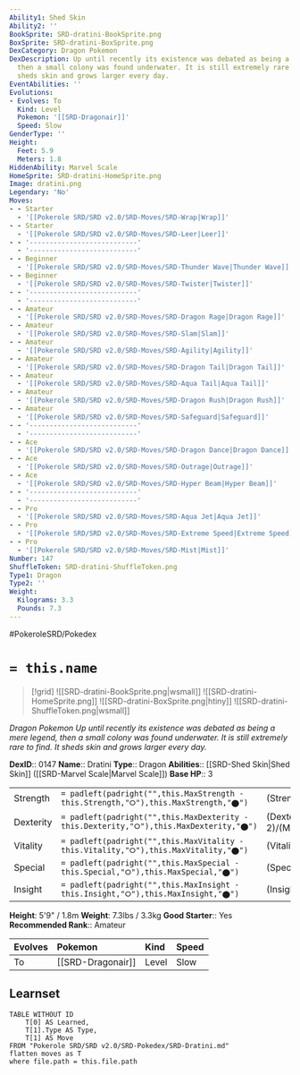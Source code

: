 ```yaml
---
Ability1: Shed Skin
Ability2: ''
BookSprite: SRD-dratini-BookSprite.png
BoxSprite: SRD-dratini-BoxSprite.png
DexCategory: Dragon Pokemon
DexDescription: Up until recently its existence was debated as being a mere legend,
  then a small colony was found underwater. It is still extremely rare to find. It
  sheds skin and grows larger every day.
EventAbilities: ''
Evolutions:
- Evolves: To
  Kind: Level
  Pokemon: '[[SRD-Dragonair]]'
  Speed: Slow
GenderType: ''
Height:
  Feet: 5.9
  Meters: 1.8
HiddenAbility: Marvel Scale
HomeSprite: SRD-dratini-HomeSprite.png
Image: dratini.png
Legendary: 'No'
Moves:
- - Starter
  - '[[Pokerole SRD/SRD v2.0/SRD-Moves/SRD-Wrap|Wrap]]'
- - Starter
  - '[[Pokerole SRD/SRD v2.0/SRD-Moves/SRD-Leer|Leer]]'
- - '---------------------------'
  - '---------------------------'
- - Beginner
  - '[[Pokerole SRD/SRD v2.0/SRD-Moves/SRD-Thunder Wave|Thunder Wave]]'
- - Beginner
  - '[[Pokerole SRD/SRD v2.0/SRD-Moves/SRD-Twister|Twister]]'
- - '---------------------------'
  - '---------------------------'
- - Amateur
  - '[[Pokerole SRD/SRD v2.0/SRD-Moves/SRD-Dragon Rage|Dragon Rage]]'
- - Amateur
  - '[[Pokerole SRD/SRD v2.0/SRD-Moves/SRD-Slam|Slam]]'
- - Amateur
  - '[[Pokerole SRD/SRD v2.0/SRD-Moves/SRD-Agility|Agility]]'
- - Amateur
  - '[[Pokerole SRD/SRD v2.0/SRD-Moves/SRD-Dragon Tail|Dragon Tail]]'
- - Amateur
  - '[[Pokerole SRD/SRD v2.0/SRD-Moves/SRD-Aqua Tail|Aqua Tail]]'
- - Amateur
  - '[[Pokerole SRD/SRD v2.0/SRD-Moves/SRD-Dragon Rush|Dragon Rush]]'
- - Amateur
  - '[[Pokerole SRD/SRD v2.0/SRD-Moves/SRD-Safeguard|Safeguard]]'
- - '---------------------------'
  - '---------------------------'
- - Ace
  - '[[Pokerole SRD/SRD v2.0/SRD-Moves/SRD-Dragon Dance|Dragon Dance]]'
- - Ace
  - '[[Pokerole SRD/SRD v2.0/SRD-Moves/SRD-Outrage|Outrage]]'
- - Ace
  - '[[Pokerole SRD/SRD v2.0/SRD-Moves/SRD-Hyper Beam|Hyper Beam]]'
- - '---------------------------'
  - '---------------------------'
- - Pro
  - '[[Pokerole SRD/SRD v2.0/SRD-Moves/SRD-Aqua Jet|Aqua Jet]]'
- - Pro
  - '[[Pokerole SRD/SRD v2.0/SRD-Moves/SRD-Extreme Speed|Extreme Speed]]'
- - Pro
  - '[[Pokerole SRD/SRD v2.0/SRD-Moves/SRD-Mist|Mist]]'
Number: 147
ShuffleToken: SRD-dratini-ShuffleToken.png
Type1: Dragon
Type2: ''
Weight:
  Kilograms: 3.3
  Pounds: 7.3
---
```


#PokeroleSRD/Pokedex

# `= this.name`

> [!grid]
> ![[SRD-dratini-BookSprite.png|wsmall]]
> ![[SRD-dratini-HomeSprite.png]]
> ![[SRD-dratini-BoxSprite.png|htiny]]
> ![[SRD-dratini-ShuffleToken.png|wsmall]]


*Dragon Pokemon*
*Up until recently its existence was debated as being a mere legend, then a small colony was found underwater. It is still extremely rare to find. It sheds skin and grows larger every day.*

**DexID**:: 0147
**Name**:: Dratini
**Type**:: Dragon
**Abilities**:: [[SRD-Shed Skin|Shed Skin]] ([[SRD-Marvel Scale|Marvel Scale]])
**Base HP**:: 3

|           |                                                                                        |                                          |
| --------- | -------------------------------------------------------------------------------------- | ---------------------------------------- |
| Strength  | `= padleft(padright("",this.MaxStrength - this.Strength,"⭘"),this.MaxStrength,"⬤")`    | (Strength::2)/(MaxStrength::4)   |
| Dexterity | `= padleft(padright("",this.MaxDexterity - this.Dexterity,"⭘"),this.MaxDexterity,"⬤")` | (Dexterity:: 2)/(MaxDexterity::4) |
| Vitality  | `= padleft(padright("",this.MaxVitality - this.Vitality,"⭘"),this.MaxVitality,"⬤")`    | (Vitality::2)/(MaxVitality::4)   |
| Special   | `= padleft(padright("",this.MaxSpecial - this.Special,"⭘"),this.MaxSpecial,"⬤")`       | (Special::2)/(MaxSpecial::4)     |
| Insight   | `= padleft(padright("",this.MaxInsight - this.Insight,"⭘"),this.MaxInsight,"⬤")`       | (Insight::2)/(MaxInsight::4)     |

**Height**: 5'9" / 1.8m
**Weight**: 7.3lbs / 3.3kg
**Good Starter**:: Yes
**Recommended Rank**:: Amateur

| Evolves   | Pokemon           | Kind   | Speed   |
|:----------|:------------------|:-------|:--------|
| To        | [[SRD-Dragonair]] | Level  | Slow    |

## Learnset

```dataview
TABLE WITHOUT ID
    T[0] AS Learned,
    T[1].Type AS Type,
    T[1] AS Move
FROM "Pokerole SRD/SRD v2.0/SRD-Pokedex/SRD-Dratini.md"
flatten moves as T
where file.path = this.file.path
```
